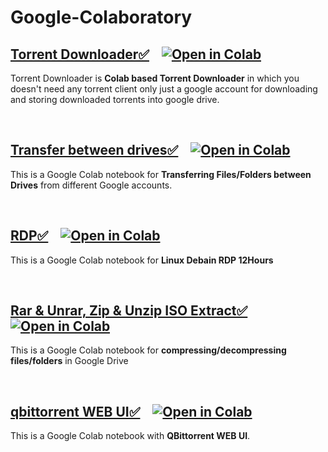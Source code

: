 # Google-Colaboratory

## [Torrent Downloader✅](Torrent%20to%20Gdrive%E2%9C%85.ipynb) &nbsp;&nbsp; [![Open in Colab][Colab Badge]][Torrent Notebook]
Torrent Downloader is **Colab based Torrent Downloader** in which you doesn't need any torrent client only just a google account for downloading and storing downloaded torrents into google drive.

<br />

## [Transfer between drives✅](Transfer%20between%20drives%E2%9C%85.ipynb) &nbsp;&nbsp; [![Open in Colab][Colab Badge]][Transfer between drives Notebook]
This is a Google Colab notebook for **Transferring Files/Folders between Drives** from different Google accounts.

<br />

## [RDP✅](RDP%E2%9C%85.ipynb) &nbsp;&nbsp; [![Open in Colab][Colab Badge]][RDP Notebook]
This is a Google Colab notebook for **Linux Debain RDP 12Hours**

<br />

## [Rar & Unrar, Zip & Unzip ISO Extract✅](Rar%20%26%20Unrar%2C%20Zip%20%26%20Unzip%20ISO%20Extract%E2%9C%85.ipynb) &nbsp;&nbsp; [![Open in Colab][Colab Badge]][Rar & Unrar, Zip & Unzip ISO Extract Notebook]
This is a Google Colab notebook for **compressing/decompressing files/folders** in Google Drive

<br />

## [qbittorrent WEB UI✅](qbittorrent%20WEB%20UI%E2%9C%85.ipynb) &nbsp;&nbsp; [![Open in Colab][Colab Badge]][qbittorrent WEB UI Notebook]
This is a Google Colab notebook with **QBittorrent WEB UI**.

<br />


[Colab Badge]:          https://colab.research.google.com/assets/colab-badge.svg
[License-Badge]:        https://img.shields.io/badge/License-MIT-blue.svg
[Torrent Notebook]:     https://colab.research.google.com/github/james00000007/Google-Colaboratory/blob/main/Torrent%20to%20Gdrive%E2%9C%85.ipynb
[Transfer between drives Notebook]:         https://colab.research.google.com/github/james00000007/Google-Colaboratory/blob/main/Transfer%20between%20drives%E2%9C%85.ipynb
[RDP Notebook]:        https://colab.research.google.com/github/james00000007/Google-Colaboratory/blob/main/RDP%E2%9C%85.ipynb
[Rar & Unrar, Zip & Unzip ISO Extract Notebook]:        https://colab.research.google.com/github/james00000007/Google-Colaboratory/blob/main/Rar%20%26%20Unrar%2C%20Zip%20%26%20Unzip%20ISO%20Extract%E2%9C%85.ipynb
[qbittorrent WEB UI Notebook]:        https://colab.research.google.com/github/james00000007/Google-Colaboratory/blob/main/qbittorrent%20WEB%20UI%E2%9C%85.ipynb
